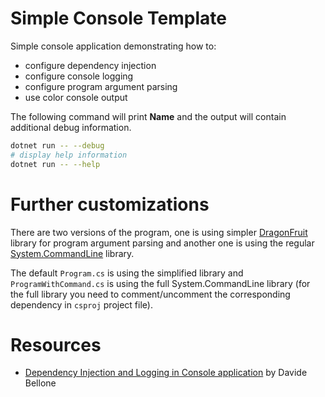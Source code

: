 ﻿# Simple Console Template

Simple console application demonstrating how to:
- configure dependency injection
- configure console logging
- configure program argument parsing
- use color console output

The following command will print **Name** and the output will contain additional debug information.
```sh
dotnet run -- --debug
# display help information 
dotnet run -- --help
```

# Further customizations

There are two versions of the program, one is using simpler [DragonFruit](https://github.com/dotnet/command-line-api/blob/main/docs/DragonFruit-overview.md) 
library for program argument parsing and another one is using the regular [System.CommandLine](https://github.com/dotnet/command-line-api) library.

The default `Program.cs` is using the simplified library and `ProgramWithCommand.cs` is using the full System.CommandLine library 
(for the full library you need to comment/uncomment the corresponding dependency in `csproj` project file).

# Resources
- [Dependency Injection and Logging in Console application](https://www.code4it.dev/blog/dependency-injection-config-logging-in-console-application/) by Davide Bellone